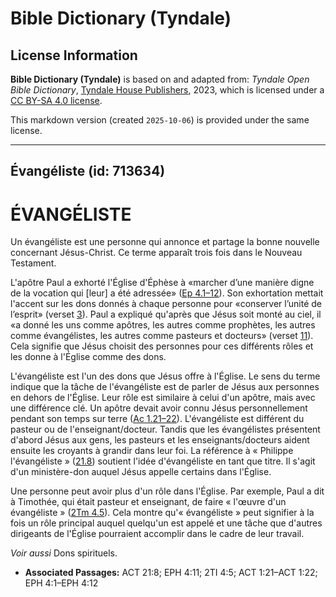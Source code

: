 # Bible Dictionary (Tyndale)

## License Information

**Bible Dictionary (Tyndale)** is based on and adapted from: _Tyndale Open Bible Dictionary_, [Tyndale House Publishers](https://tyndaleopenresources.com/), 2023, which is licensed under a [CC BY-SA 4.0 license](https://creativecommons.org/licenses/by-sa/4.0/legalcode.en).

This markdown version (created `2025-10-06`) is provided under the same license.



--------------------------------

## Évangéliste (id: 713634)

ÉVANGÉLISTE
===========

Un évangéliste est une personne qui annonce et partage la bonne nouvelle concernant Jésus\-Christ. Ce terme apparaît trois fois dans le Nouveau Testament.

L'apôtre Paul a exhorté l'Église d'Éphèse à «marcher d’une manière digne de la vocation qui \[leur] a été adressée» ([Ep 4\.1–12](https://ref.ly/Eph4:1-Eph4:12)). Son exhortation mettait l'accent sur les dons donnés à chaque personne pour «conserver l’unité de l’esprit» (verset [3](https://ref.ly/Eph4:3)). Paul a expliqué qu'après que Jésus soit monté au ciel, il «a donné les uns comme apôtres, les autres comme prophètes, les autres comme évangélistes, les autres comme pasteurs et docteurs» (verset [11](https://ref.ly/Eph4:11)). Cela signifie que Jésus choisit des personnes pour ces différents rôles et les donne à l'Église comme des dons.

L'évangéliste est l'un des dons que Jésus offre à l'Église. Le sens du terme indique que la tâche de l'évangéliste est de parler de Jésus aux personnes en dehors de l'Église. Leur rôle est similaire à celui d'un apôtre, mais avec une différence clé. Un apôtre devait avoir connu Jésus personnellement pendant son temps sur terre ([Ac 1\.21–22](https://ref.ly/Acts1:21-Acts1:22)). L'évangéliste est différent du pasteur ou de l'enseignant/docteur. Tandis que les évangélistes présentent d'abord Jésus aux gens, les pasteurs et les enseignants/docteurs aident ensuite les croyants à grandir dans leur foi. La référence à « Philippe l'évangéliste » ([21\.8](https://ref.ly/Acts21:8)) soutient l'idée d'évangéliste en tant que titre. Il s'agit d'un ministère\-don auquel Jésus appelle certains dans l'Église.

Une personne peut avoir plus d'un rôle dans l'Église. Par exemple, Paul a dit à Timothée, qui était pasteur et enseignant, de faire « l'œuvre d'un évangéliste » ([2Tm 4\.5](https://ref.ly/2Tim4:5)). Cela montre qu'« évangéliste » peut signifier à la fois un rôle principal auquel quelqu'un est appelé et une tâche que d'autres dirigeants de l'Église pourraient accomplir dans le cadre de leur travail.

*Voir aussi* Dons spirituels.

* **Associated Passages:** ACT 21:8; EPH 4:11; 2TI 4:5; ACT 1:21–ACT 1:22; EPH 4:1–EPH 4:12

